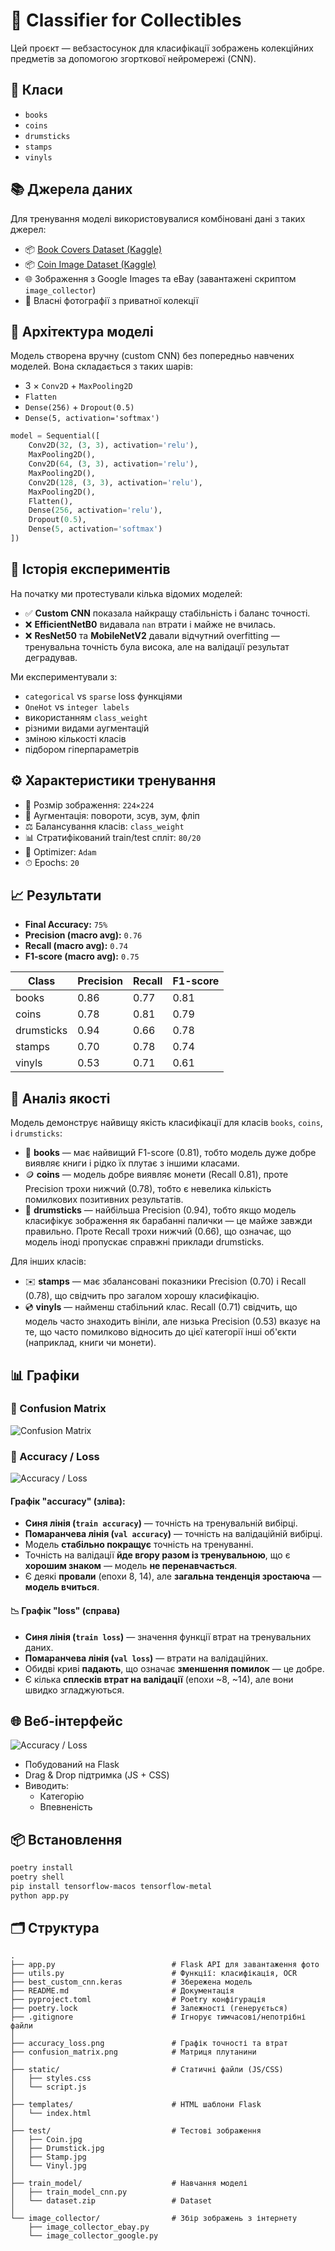 # 🧠 Classifier for Collectibles

Цей проєкт — вебзастосунок для класифікації зображень колекційних предметів за допомогою згорткової нейромережі (CNN).

## 🧩 Класи
- `books`
- `coins`
- `drumsticks`
- `stamps`
- `vinyls`

## 📚 Джерела даних

Для тренування моделі використовувалися комбіновані дані з таких джерел:

- 📦 [Book Covers Dataset (Kaggle)](https://www.kaggle.com/datasets/lukaanicin/book-covers-dataset)
- 📦 [Coin Image Dataset (Kaggle)](https://www.kaggle.com/datasets/mexwell/coin-image-dataset)
- 🌐 Зображення з Google Images та eBay (завантажені скриптом `image_collector`)
- 📸 Власні фотографії з приватної колекції

## 🧱 Архітектура моделі

Модель створена вручну (custom CNN) без попередньо навчених моделей. Вона складається з таких шарів:

- 3 × `Conv2D` + `MaxPooling2D`
- `Flatten`
- `Dense(256)` + `Dropout(0.5)`
- `Dense(5, activation='softmax')`

```python
model = Sequential([
    Conv2D(32, (3, 3), activation='relu'),
    MaxPooling2D(),
    Conv2D(64, (3, 3), activation='relu'),
    MaxPooling2D(),
    Conv2D(128, (3, 3), activation='relu'),
    MaxPooling2D(),
    Flatten(),
    Dense(256, activation='relu'),
    Dropout(0.5),
    Dense(5, activation='softmax')
])
```

## 🧪 Історія експериментів

На початку ми протестували кілька відомих моделей:

- ✅ **Custom CNN** показала найкращу стабільність і баланс точності.
- ❌ **EfficientNetB0** видавала `nan` втрати і майже не вчилась.
- ❌ **ResNet50** та **MobileNetV2** давали відчутний overfitting — тренувальна точність була висока, але на валідації результат деградував.

Ми експериментували з:
- `categorical` vs `sparse` loss функціями
- `OneHot` vs `integer labels`
- використанням `class_weight`
- різними видами аугментацій
- зміною кількості класів
- підбором гіперпараметрів

## ⚙️ Характеристики тренування

- 📐 Розмір зображення: `224×224`
- 🔄 Аугментація: повороти, зсув, зум, фліп
- ⚖️ Балансування класів: `class_weight`
- 📊 Стратифікований train/test спліт: `80/20`
- 🧠 Optimizer: `Adam`
- ⏱ Epochs: `20`

## 📈 Результати

- **Final Accuracy:** `75%`
- **Precision (macro avg):** `0.76`
- **Recall (macro avg):** `0.74`
- **F1-score (macro avg):** `0.75`

| Class        | Precision | Recall | F1-score |
|--------------|-----------|--------|----------|
| books        | 0.86      | 0.77   | 0.81     |
| coins        | 0.78      | 0.81   | 0.79     |
| drumsticks   | 0.94      | 0.66   | 0.78     |
| stamps       | 0.70      | 0.78   | 0.74     |
| vinyls       | 0.53      | 0.71   | 0.61     |

## 📌 Аналіз якості

Модель демонструє найвищу якість класифікації для класів `books`, `coins`, і `drumsticks`:

- 📘 **books** — має найвищий F1-score (0.81), тобто модель дуже добре виявляє книги і рідко їх плутає з іншими класами.
- 🪙 **coins** — модель добре виявляє монети (Recall 0.81), проте Precision трохи нижчий (0.78), тобто є невелика кількість помилкових позитивних результатів.
- 🥁 **drumsticks** — найбільша Precision (0.94), тобто якщо модель класифікує зображення як барабанні палички — це майже завжди правильно. Проте Recall трохи нижчий (0.66), що означає, що модель іноді пропускає справжні приклади drumsticks.

Для інших класів:

- ✉️ **stamps** — має збалансовані показники Precision (0.70) і Recall (0.78), що свідчить про загалом хорошу класифікацію.
- 💿 **vinyls** — найменш стабільний клас. Recall (0.71) свідчить, що модель часто знаходить вініли, але низька Precision (0.53) вказує на те, що часто помилково відносить до цієї категорії інші об'єкти (наприклад, книги чи монети).

## 📊 Графіки

### 📌 Confusion Matrix
![Confusion Matrix](confusion_matrix.png)

### 📌 Accuracy / Loss
![Accuracy / Loss](accuracy_loss.png)

#### Графік "accuracy" (зліва):
- **Синя лінія (`train accuracy`)** — точність на тренувальній вибірці.
- **Помаранчева лінія (`val accuracy`)** — точність на валідаційній вибірці.
- Модель **стабільно покращує** точність на тренуванні.
- Точність на валідації **йде вгору разом із тренувальною**, що є **хорошим знаком** — модель **не перенавчається**.
- Є деякі **провали** (епохи 8, 14), але **загальна тенденція зростаюча** — **модель вчиться**.

#### 📉 Графік "loss" (справа)
- **Синя лінія (`train loss`)** — значення функції втрат на тренувальних даних.
- **Помаранчева лінія (`val loss`)** — втрати на валідаційних.
- Обидві криві **падають**, що означає **зменшення помилок** — це добре.
- Є кілька **сплесків втрат на валідації** (епохи ~8, ~14), але вони швидко згладжуються.

## 🌐 Веб-інтерфейс
![Accuracy / Loss](app_ui.png)
- Побудований на Flask
- Drag & Drop підтримка (JS + CSS)
- Виводить:
  - Категорію
  - Впевненість


## 📦 Встановлення

```bash
poetry install
poetry shell
pip install tensorflow-macos tensorflow-metal
python app.py
```

## 🗂 Структура

```
.
├── app.py                          # Flask API для завантаження фото
├── utils.py                        # Функції: класифікація, OCR
├── best_custom_cnn.keras           # Збережена модель
├── README.md                       # Документація
├── pyproject.toml                  # Poetry конфігурація
├── poetry.lock                     # Залежності (генерується)
├── .gitignore                      # Ігнорує тимчасові/непотрібні файли
│
├── accuracy_loss.png               # Графік точності та втрат
├── confusion_matrix.png            # Матриця плутанини
│
├── static/                         # Статичні файли (JS/CSS)
│   ├── styles.css
│   └── script.js
│
├── templates/                      # HTML шаблони Flask
│   └── index.html
│
├── test/                           # Тестові зображення
│   ├── Coin.jpg
│   ├── Drumstick.jpg
│   ├── Stamp.jpg
│   └── Vinyl.jpg
│
├── train_model/                    # Навчання моделі
│   ├── train_model_cnn.py
│   └── dataset.zip                 # Dataset
│
└── image_collector/                # Збір зображень з інтернету
    ├── image_collector_ebay.py
    └── image_collector_google.py
```
